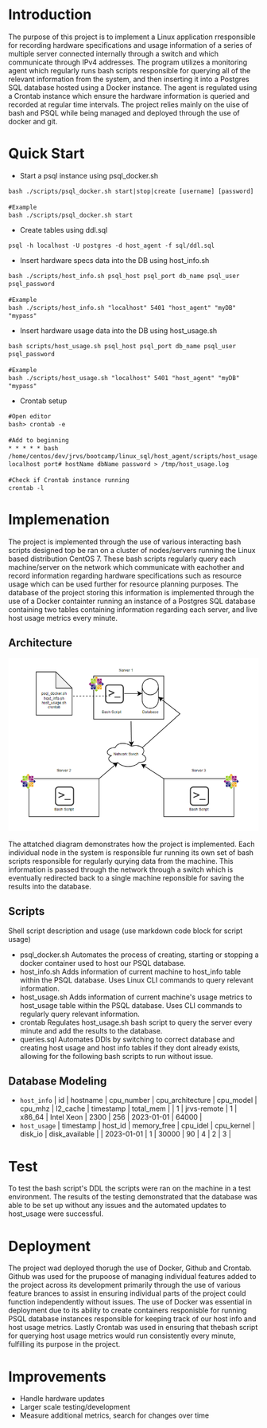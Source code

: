 # Introduction
The purpose of this project is to implement a Linux application rresponsible for recording hardware specifications and usage information of a series of multiple server connected internally through a switch and which communicate through IPv4 addresses. 
The program utilizes a monitoring agent which regularly runs bash scripts responsible for querying all of the relevant information from the system, and then inserting it into a Postgres SQL database hosted using a Docker instance. The agent is regulated  using a Crontab instance
which ensure the hardware information is queried and recorded at regular time intervals. The project relies mainly on the uise of bash and PSQL while being managed and deployed through the use of docker and git.


# Quick Start
- Start a psql instance using psql_docker.sh
```
bash ./scripts/psql_docker.sh start|stop|create [username] [password]

#Example
bash ./scripts/psql_docker.sh start
```
- Create tables using ddl.sql
```
psql -h localhost -U postgres -d host_agent -f sql/ddl.sql
```
- Insert hardware specs data into the DB using host_info.sh
```
bash ./scripts/host_info.sh psql_host psql_port db_name psql_user psql_password

#Example
bash ./scripts/host_info.sh "localhost" 5401 "host_agent" "myDB" "mypass"
```
- Insert hardware usage data into the DB using host_usage.sh
```
bash scripts/host_usage.sh psql_host psql_port db_name psql_user psql_password

#Example
bash ./scripts/host_usage.sh "localhost" 5401 "host_agent" "myDB" "mypass"
```
- Crontab setup
```
#Open editor
bash> crontab -e

#Add to beginning
* * * * * bash /home/centos/dev/jrvs/bootcamp/linux_sql/host_agent/scripts/host_usage.sh localhost port# hostName dbName password > /tmp/host_usage.log

#Check if Crontab instance running
crontab -l
```

# Implemenation
The project is implemented through the use of various interacting bash scripts designed top be ran on a cluster of nodes/servers running the Linux based distribution
CentOS 7. These bash scripts regularly query each machine/server on the network which communicate with eachother and record information regarding hardware
specifications such as resource usage which can be used further for resource planning purposes. The database of the project storing this information is implemented
through the use of a Docker containter running an instance of a Postgres SQL database containing two tables containing information regarding each server, and 
live host usage metrics every minute.
## Architecture
![Architecture Diagram](/linux_sql/assets/LinuxArchitecture.png)

The attatched diagram demonstrates how the project is implemented. Each individual node in the system is responsible fur running its own set of bash scripts
responsible for regularly qurying data from the machine. This information is passed through the network through a switch which is eventually redirected back to
a single machine reponsible for saving the results into the database.
## Scripts
Shell script description and usage (use markdown code block for script usage)
- psql_docker.sh
Automates the process of creating, starting or stopping a docker container used to host our PSQL database.
- host_info.sh
Adds information of current machine to host_info table within the PSQL database. Uses Linux CLI commands to query relevant information.
- host_usage.sh
Adds information of current machine's usage metrics to host_usage table within the PSQL database. Uses CLI commands to regularly query relevant information.
- crontab
Regulates host_usage.sh bash script to query the server every minute and add the results to the database.
- queries.sql
Automates DDls by switching to correct database and creating host usage and host info tables if they dont already exists, allowing for the following bash
scripts to run without issue.

## Database Modeling
- `host_info`
| id | hostname | cpu_number | cpu_architecture | cpu_model | cpu_mhz | l2_cache | timestamp | total_mem |
| 1 | jrvs-remote | 1 | x86_64 | Intel Xeon | 2300 | 256 | 2023-01-01 | 64000 |
- `host_usage`
| timestamp | host_id | memory_free | cpu_idel | cpu_kernel | disk_io | disk_available |
| 2023-01-01 | 1 | 30000 | 90 | 4 | 2 | 3 |

# Test
To test the bash script's DDL the scripts were ran on the machine in a test environment. The results of the testing demonstrated that the database was able to be set up
without any issues and the automated updates to host_usage were successful.

# Deployment
The project wad deployed thorugh the use of Docker, Github and Crontab. Github was used for the prupoose of managing individual features added to the project across its development
primarily through the use of various feature brances to assist in ensuring individual parts of the project could function independently without issues. The use
of Docker was essential in deployment due to its ability to create containers responisble for running PSQL database instances responsible for keeping track
of our host info and host usage metrics. Lastly Crontab was used in ensuring that thebash script for querying host usage metrics would run consistently every
minute, fulfilling its purpose in the project.

# Improvements
- Handle hardware updates 
- Larger scale testing/development
- Measure additional metrics, search for changes over time
